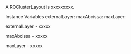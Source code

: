 A ROClusterLayout is xxxxxxxxx.

Instance Variables
	externalLayer:		<Object>
	maxAbcissa:		<Object>
	maxLayer:		<Object>

externalLayer
	- xxxxx

maxAbcissa
	- xxxxx

maxLayer
	- xxxxx
